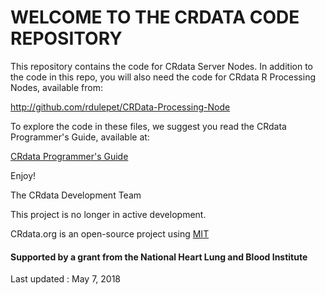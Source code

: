 
# WELCOME TO THE CRDATA CODE REPOSITORY


This repository contains the code for CRdata Server Nodes. In addition to the code in this repo, you will also need the code for CRdata R Processing Nodes, available from:

http://github.com/rdulepet/CRData-Processing-Node

To explore the code in these files, we suggest you read the CRdata Programmer's Guide, available at:

[CRdata Programmer's Guide](http://docs.google.com/View?id=ddj9nb8j_380dwcwx9gp)

Enjoy!

The CRdata Development Team 

This project is no longer in active development.


CRdata.org is an open-source project using [MIT](http://www.opensource.org/licenses/mit-license.php)

#### Supported by a grant from the National Heart Lung and Blood Institute

                          
Last updated : May 7, 2018
